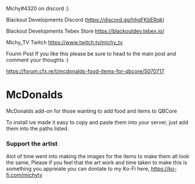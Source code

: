 Michy#4320 on discord :)

Blackout Developments Discord 
(https://discord.gg/hhgFKbERqk)

Blackout Developments Tebex Store
https://blackoutdev.tebex.io/

Michy_TV Twitch
https://www.twitch.tv/michy_tv

Fourm Post
If you like this please be sure to head to the main post and comment your thoughts :)

https://forum.cfx.re/t/mcdonalds-food-items-for-qbcore/5070717

# McDonalds
McDonalds add-on for those wanting to add food and items to QBCore


To install ive made it easy to copy and paste them into your server, just add them into the paths listed.



### Support the artist ###

Alot of time went into making the images for the items to make them all look the same, Please if you feel that the art work and time taken
to make this is something you appreiate you can dontate to my Ko-Fi here, 
https://ko-fi.com/michytv
